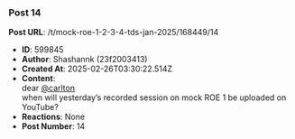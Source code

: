 ### Post 14
**Post URL**: /t/mock-roe-1-2-3-4-tds-jan-2025/168449/14
- **ID**: 599845
- **Author**: Shashannk (23f2003413)
- **Created At**: 2025-02-26T03:30:22.514Z
- **Content**:  
  dear <a class="mention" href="/u/carlton">@carlton</a><br>
when will yesterday’s recorded session on mock ROE 1 be uploaded on YouTube?
- **Reactions**: None
- **Post Number**: 14

